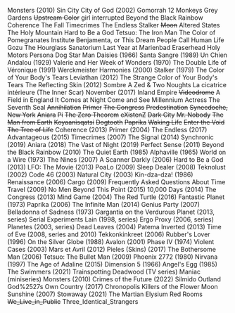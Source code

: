 Monsters (2010)
Sin City 
City of God (2002)
Gomorrah 
12 Monkeys
Grey Gardens
~~Upstream Color~~
girl interrupted
Beyond the Black Rainbow
Coherence
The Fall
Timecrimes
The Endless
Stalker
~~Moon~~
Altered States
The Holy Mountain
Hard to Be a God
Tetsuo: The Iron Man
The Color of Pomegranates
Institute Benjamenta, or This Dream People Call Human Life
Gozu
The Hourglass Sanatorium
Last Year at Marienbad
Eraserhead
Holy Motors
Persona
Dog Star Man
Daisies (1966)
Santa Sangre (1989)
Un Chien Andalou (1929)
Valerie and Her Week of Wonders (1970)
The Double Life of Véronique (1991)
Werckmeister Harmonies (2000)
Stalker (1979)
The Color of Your Body's Tears
Leviathan (2012)
The Strange Color of Your Body's Tears
The Reflecting Skin (2012)
Sombre
A Zed & Two Noughts
La cicatrice intérieure (The Inner Scar)
November (2017)
Inland Empire
~~Videodrome~~
A Field in England
It Comes at Night
Come and See
Millennium Actress
The Seventh Seal
~~Annihilation~~
~~Primer~~
~~The Congress~~
~~Predestination~~
~~Synecdoche, New York~~
~~Aniara~~
~~Pi~~
~~The Zero Theorem~~
~~eXistenZ~~
~~Dark City~~
~~Mr. Nobody~~
~~The Man from Earth~~
~~Koyaanisqatsi~~
~~Dogtooth~~
~~Paprika~~
~~Waking Life~~
~~Enter the Void~~
~~The Tree of Life~~
Coherence (2013)
Primer (2004)
The Endless (2017)
Advantageous (2015)
Timecrimes (2007)
The Signal (2014)
Synchronic (2019)
Aniara (2018)
The Vast of Night (2019)
Perfect Sense (2011)
Beyond the Black Rainbow (2010)
The Quiet Earth (1985)
Alphaville (1965)
World on a Wire (1973)
The Nines (2007)
A Scanner Darkly (2006)
Hard to Be a God (2013)
LFO: The Movie (2013)
PoaLo (2009)
Sleep Dealer (2008)
Teknolust (2002)
Code 46 (2003)
Natural City (2003)
Kin-dza-dza! (1986)
Renaissance (2006)
Cargo (2009)
Frequently Asked Questions About Time Travel (2009)
No Men Beyond This Point (2015)
10,000 Days (2014)
The Congress (2013)
Mind Game (2004)
The Red Turtle (2016)
Fantastic Planet (1973)
Paprika (2006)
The Infinite Man (2014)
Genius Party (2007)
Belladonna of Sadness (1973)
Gargantia on the Verdurous Planet (2013, series)
Serial Experiments Lain (1998, series)
Ergo Proxy (2006, series)
Planetes (2003, series)
Dead Leaves (2004)
Patema Inverted (2013)
Time of Eve (2008, series and 2010)
Tekkonkinkreet (2006)
Rubber's Lover (1996)
On the Silver Globe (1988)
Avalon (2001)
Phase IV (1974)
Violent Cases (2003)
Mars et Avril (2012)
Pieles (Skins) (2017)
The Bothersome Man (2006)
Tetsuo: The Bullet Man (2009)
Phoenix 2772 (1980) 
Nirvana (1997)
The Age of Adaline (2015)
Dimension 5 (1966)
Angel's Egg (1985)
The Swimmers (2021)
Trainspotting 
Deadwood (TV series)
Maniac (miniseries)
Monsters (2010)
Crimes of the Future (2022)
Silmido 
Outland 
God%2527s Own Country (2017)
Chronopolis 
Killers of the Flower Moon 
Sunshine (2007)
Stowaway (2021)
The Martian 
Elysium 
Red Rooms
~~We_Live_in_Public~~
Three_Identical_Strangers